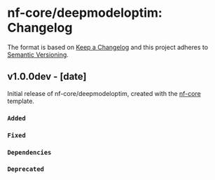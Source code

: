 # nf-core/deepmodeloptim: Changelog

The format is based on [Keep a Changelog](https://keepachangelog.com/en/1.0.0/)
and this project adheres to [Semantic Versioning](https://semver.org/spec/v2.0.0.html).

## v1.0.0dev - [date]

Initial release of nf-core/deepmodeloptim, created with the [nf-core](https://nf-co.re/) template.

### `Added`

### `Fixed`

### `Dependencies`

### `Deprecated`
